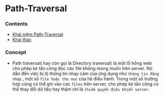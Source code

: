 # Path-Traversal
### Contents
- [Khái niệm Path-Traversal](https://github.com/chi442000/Path-Traversal#Concept)
- [Khai thác](https://github.com/chi442000/Path-Traversal#Exploit)
### Concept
- Path traversal( hay còn gọi là Directory traversal) là một lỗ hổng web cho phép kẻ tấn công đọc các file không mong muốn trên server. Nó dẫn đến việc bị lộ thông tin nhạy cảm của ứng dụng như `thông tin đăng nhập` , một số `file hoặc thư mục` của hệ điều hành. Trong một số trường hợp cũng có thể ghi vào các `files` trên server, cho phép kẻ tấn công có thể thay đổi dữ liệu hay thậm chí là `chiếm quyền điều khiển server`.
